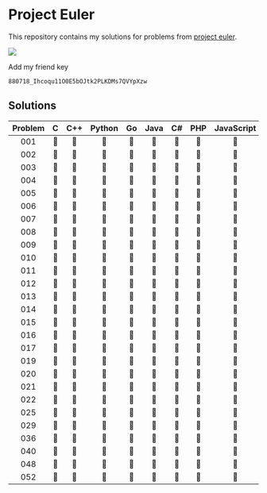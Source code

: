 # Project Euler

This repository contains my solutions for problems from [project
euler](https://projecteuler.net).

![](https://projecteuler.net/profile/zidhuss.png)

Add my friend key

```
880718_Ihcoqu11O0E5bOJtk2PLKDMs7QVYpXzw
```

## Solutions

| Problem |  C   | C++  | Python |  Go  | Java |  C#  | PHP  | JavaScript | Rust | Ruby |
|:-------:|:----:|:----:|:------:|:----:|:----:|:----:|:----:|:----------:|:----:|:----:|
|   001   |  🔵  |  🔵  |   🔵   |  🔵  |  🔵  |  🔵  |  🔵  |     🔵     |  🔵  |  🔵  |
|   002   |  🔵  |  🔵  |   🔵   |  🔵  |  🔵  |  🔵  |  🔵  |     🔵     |  🔵  |  🔵  |
|   003   |  🔵  |  🔵  |   🔵   |  🔵  |  🔵  |  🔵  |  🔵  |     🔵     |  🔴  |  🔴  |
|   004   |  🔵  |  🔵  |   🔵   |  🔵  |  🔵  |  🔵  |  🔵  |     🔵     |  🔵  |  🔴  |
|   005   |  🔵  |  🔵  |   🔵   |  🔵  |  🔵  |  🔵  |  🔵  |     🔵     |  🔵  |  🔴  |
|   006   |  🔵  |  🔵  |   🔵   |  🔵  |  🔵  |  🔵  |  🔵  |     🔵     |  🔵  |  🔴  |
|   007   |  🔵  |  🔵  |   🔵   |  🔵  |  🔵  |  🔵  |  🔵  |     🔵     |  🔴  |  🔴  |
|   008   |  🔴  |  🔴  |   🔵   |  🔵  |  🔵  |  🔴  |  🔴  |     🔵     |  🔴  |  🔴  |
|   009   |  🔵  |  🔵  |   🔵   |  🔵  |  🔵  |  🔵  |  🔵  |     🔵     |  🔴  |  🔴  |
|   010   |  🔵  |  🔵  |   🔵   |  🔵  |  🔵  |  🔵  |  🔵  |     🔵     |  🔴  |  🔴  |
|   011   |  🔴  |  🔴  |   🔴   |  🔵  |  🔴  |  🔴  |  🔴  |     🔴     |  🔴  |  🔴  |
|   012   |  🔴  |  🔴  |   🔴   |  🔵  |  🔴  |  🔴  |  🔴  |     🔴     |  🔴  |  🔴  |
|   013   |  🔴  |  🔴  |   🔵   |  🔵  |  🔴  |  🔴  |  🔴  |     🔴     |  🔴  |  🔴  |
|   014   |  🔴  |  🔴  |   🔴   |  🔵  |  🔴  |  🔴  |  🔴  |     🔴     |  🔴  |  🔴  |
|   015   |  🔴  |  🔴  |   🔵   |  🔴  |  🔴  |  🔴  |  🔴  |     🔴     |  🔴  |  🔴  |
|   016   |  🔴  |  🔴  |   🔵   |  🔴  |  🔴  |  🔴  |  🔴  |     🔴     |  🔴  |  🔴  |
|   017   |  🔴  |  🔴  |   🔴   |  🔵  |  🔴  |  🔴  |  🔴  |     🔴     |  🔴  |  🔴  |
|   019   |  🔴  |  🔴  |   🔵   |  🔵  |  🔴  |  🔴  |  🔴  |     🔴     |  🔴  |  🔴  |
|   020   |  🔴  |  🔴  |   🔵   |  🔵  |  🔴  |  🔴  |  🔴  |     🔴     |  🔴  |  🔴  |
|   021   |  🔴  |  🔴  |   🔵   |  🔴  |  🔴  |  🔴  |  🔴  |     🔴     |  🔴  |  🔴  |
|   022   |  🔴  |  🔴  |   🔴   |  🔵  |  🔴  |  🔴  |  🔴  |     🔵     |  🔴  |  🔴  |
|   025   |  🔴  |  🔴  |   🔵   |  🔵  |  🔴  |  🔴  |  🔴  |     🔴     |  🔴  |  🔴  |
|   029   |  🔴  |  🔴  |   🔵   |  🔴  |  🔴  |  🔴  |  🔴  |     🔴     |  🔴  |  🔴  |
|   036   |  🔴  |  🔴  |   🔵   |  🔵  |  🔴  |  🔴  |  🔴  |     🔴     |  🔴  |  🔴  |
|   040   |  🔴  |  🔴  |   🔵   |  🔴  |  🔴  |  🔴  |  🔴  |     🔴     |  🔴  |  🔴  |
|   048   |  🔴  |  🔴  |   🔵   |  🔵  |  🔴  |  🔴  |  🔴  |     🔴     |  🔴  |  🔴  |
|   052   |  🔴  |  🔴  |   🔵   |  🔴  |  🔴  |  🔴  |  🔴  |     🔴     |  🔴  |  🔴  |
